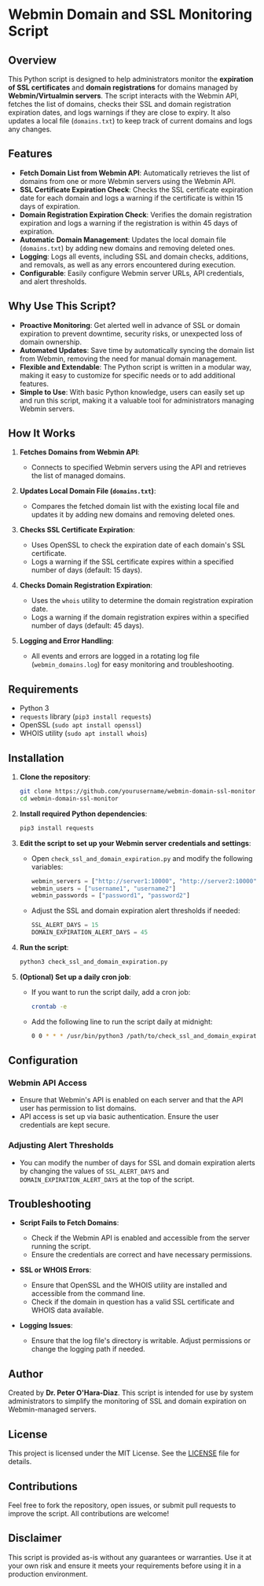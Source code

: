 # Webmin Domain and SSL Monitoring Script

## Overview

This Python script is designed to help administrators monitor the **expiration of SSL certificates** and **domain registrations** for domains managed by **Webmin/Virtualmin servers**. The script interacts with the Webmin API, fetches the list of domains, checks their SSL and domain registration expiration dates, and logs warnings if they are close to expiry. It also updates a local file (`domains.txt`) to keep track of current domains and logs any changes.

## Features

- **Fetch Domain List from Webmin API**: Automatically retrieves the list of domains from one or more Webmin servers using the Webmin API.
- **SSL Certificate Expiration Check**: Checks the SSL certificate expiration date for each domain and logs a warning if the certificate is within 15 days of expiration.
- **Domain Registration Expiration Check**: Verifies the domain registration expiration and logs a warning if the registration is within 45 days of expiration.
- **Automatic Domain Management**: Updates the local domain file (`domains.txt`) by adding new domains and removing deleted ones.
- **Logging**: Logs all events, including SSL and domain checks, additions, and removals, as well as any errors encountered during execution.
- **Configurable**: Easily configure Webmin server URLs, API credentials, and alert thresholds.

## Why Use This Script?

- **Proactive Monitoring**: Get alerted well in advance of SSL or domain expiration to prevent downtime, security risks, or unexpected loss of domain ownership.
- **Automated Updates**: Save time by automatically syncing the domain list from Webmin, removing the need for manual domain management.
- **Flexible and Extendable**: The Python script is written in a modular way, making it easy to customize for specific needs or to add additional features.
- **Simple to Use**: With basic Python knowledge, users can easily set up and run this script, making it a valuable tool for administrators managing Webmin servers.

## How It Works

1. **Fetches Domains from Webmin API**:
   - Connects to specified Webmin servers using the API and retrieves the list of managed domains.
   
2. **Updates Local Domain File (`domains.txt`)**:
   - Compares the fetched domain list with the existing local file and updates it by adding new domains and removing deleted ones.

3. **Checks SSL Certificate Expiration**:
   - Uses OpenSSL to check the expiration date of each domain's SSL certificate.
   - Logs a warning if the SSL certificate expires within a specified number of days (default: 15 days).

4. **Checks Domain Registration Expiration**:
   - Uses the `whois` utility to determine the domain registration expiration date.
   - Logs a warning if the domain registration expires within a specified number of days (default: 45 days).

5. **Logging and Error Handling**:
   - All events and errors are logged in a rotating log file (`webmin_domains.log`) for easy monitoring and troubleshooting.

## Requirements

- Python 3
- `requests` library (`pip3 install requests`)
- OpenSSL (`sudo apt install openssl`)
- WHOIS utility (`sudo apt install whois`)

## Installation

1. **Clone the repository**:
   ```bash
   git clone https://github.com/yourusername/webmin-domain-ssl-monitor.git
   cd webmin-domain-ssl-monitor
   ```

2. **Install required Python dependencies**:
   ```bash
   pip3 install requests
   ```

3. **Edit the script to set up your Webmin server credentials and settings**:
   - Open `check_ssl_and_domain_expiration.py` and modify the following variables:
     ```python
     webmin_servers = ["http://server1:10000", "http://server2:10000"]
     webmin_users = ["username1", "username2"]
     webmin_passwords = ["password1", "password2"]
     ```
   - Adjust the SSL and domain expiration alert thresholds if needed:
     ```python
     SSL_ALERT_DAYS = 15
     DOMAIN_EXPIRATION_ALERT_DAYS = 45
     ```

4. **Run the script**:
   ```bash
   python3 check_ssl_and_domain_expiration.py
   ```

5. **(Optional) Set up a daily cron job**:
   - If you want to run the script daily, add a cron job:
     ```bash
     crontab -e
     ```
   - Add the following line to run the script daily at midnight:
     ```bash
     0 0 * * * /usr/bin/python3 /path/to/check_ssl_and_domain_expiration.py
     ```

## Configuration

### Webmin API Access
- Ensure that Webmin's API is enabled on each server and that the API user has permission to list domains.
- API access is set up via basic authentication. Ensure the user credentials are kept secure.

### Adjusting Alert Thresholds
- You can modify the number of days for SSL and domain expiration alerts by changing the values of `SSL_ALERT_DAYS` and `DOMAIN_EXPIRATION_ALERT_DAYS` at the top of the script.

## Troubleshooting

- **Script Fails to Fetch Domains**: 
  - Check if the Webmin API is enabled and accessible from the server running the script.
  - Ensure the credentials are correct and have necessary permissions.

- **SSL or WHOIS Errors**: 
  - Ensure that OpenSSL and the WHOIS utility are installed and accessible from the command line.
  - Check if the domain in question has a valid SSL certificate and WHOIS data available.

- **Logging Issues**:
  - Ensure that the log file's directory is writable. Adjust permissions or change the logging path if needed.

## Author

Created by **Dr. Peter O'Hara-Diaz**. This script is intended for use by system administrators to simplify the monitoring of SSL and domain expiration on Webmin-managed servers.

## License

This project is licensed under the MIT License. See the [LICENSE](LICENSE) file for details.

## Contributions

Feel free to fork the repository, open issues, or submit pull requests to improve the script. All contributions are welcome!

## Disclaimer

This script is provided as-is without any guarantees or warranties. Use it at your own risk and ensure it meets your requirements before using it in a production environment.
